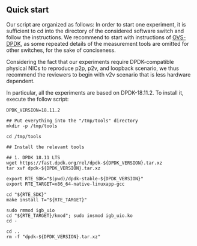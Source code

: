 ## Quick start

Our script are organized as follows: 
In order to start one experiment, it is sufficient to cd into the directory of the considered software switch and follow the instructions. We recommend to start with instructions of [OVS-DPDK](https://github.com/ztz1989/software-switches/tree/artifacts/ovs-dpdk), as some repeated details of the measurement tools are omitted for other switches, for the sake of conciseness.

Considering the fact that our experiments require DPDK-compatible physical NICs to reproduce p2p, p2v, and loopback scenario, we thus recommend the reviewers to begin with v2v scenario that is less hardware dependent.

In particular, all the experiments are based on DPDK-18.11.2. To install it, execute the follow script:

	DPDK_VERSION=18.11.2

	## Put everything into the "/tmp/tools" directory
	mkdir -p /tmp/tools

	cd /tmp/tools

	## Install the relevant tools

	## 1. DPDK 18.11 LTS
	wget https://fast.dpdk.org/rel/dpdk-${DPDK_VERSION}.tar.xz
	tar xvf dpdk-${DPDK_VERSION}.tar.xz

	export RTE_SDK="$(pwd)/dpdk-stable-${DPDK_VERSION}"
	export RTE_TARGET=x86_64-native-linuxapp-gcc

	cd "${RTE_SDK}"
	make install T="${RTE_TARGET}"

	sudo rmmod igb_uio
	cd "${RTE_TARGET}/kmod"; sudo insmod igb_uio.ko
	cd -

	cd ..
	rm -f "dpdk-${DPDK_VERSION}.tar.xz"

